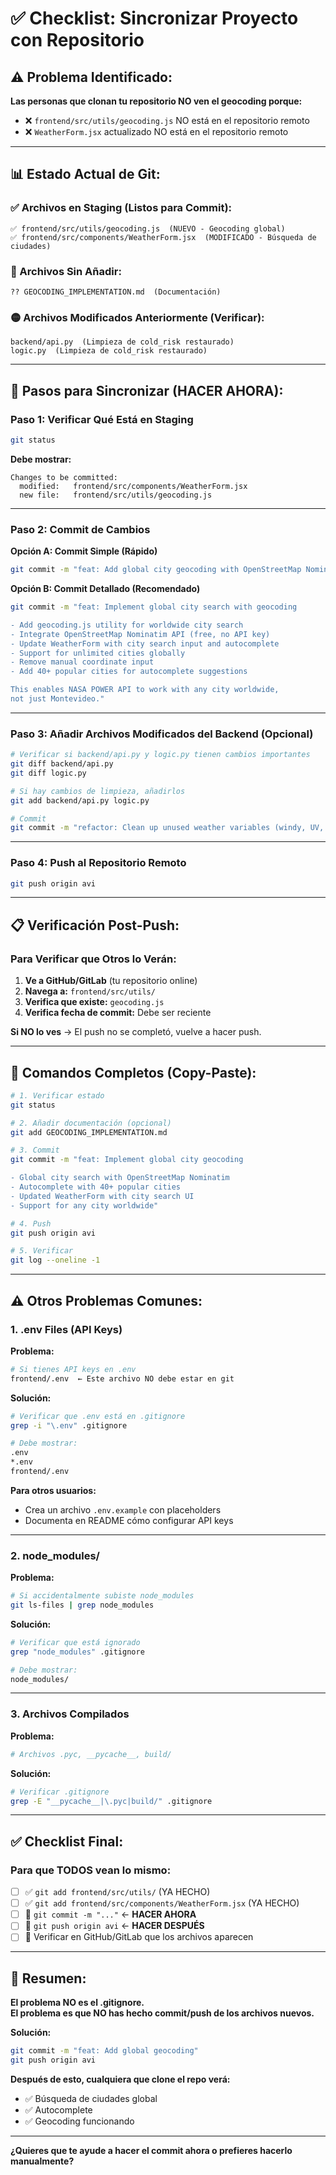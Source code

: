 # ✅ Checklist: Sincronizar Proyecto con Repositorio

## ⚠️ **Problema Identificado:**

**Las personas que clonan tu repositorio NO ven el geocoding porque:**
- ❌ `frontend/src/utils/geocoding.js` NO está en el repositorio remoto
- ❌ `WeatherForm.jsx` actualizado NO está en el repositorio remoto

---

## 📊 **Estado Actual de Git:**

### **✅ Archivos en Staging (Listos para Commit):**
```
✅ frontend/src/utils/geocoding.js  (NUEVO - Geocoding global)
✅ frontend/src/components/WeatherForm.jsx  (MODIFICADO - Búsqueda de ciudades)
```

### **📝 Archivos Sin Añadir:**
```
?? GEOCODING_IMPLEMENTATION.md  (Documentación)
```

### **🟡 Archivos Modificados Anteriormente (Verificar):**
```
backend/api.py  (Limpieza de cold_risk restaurado)
logic.py  (Limpieza de cold_risk restaurado)
```

---

## 🚀 **Pasos para Sincronizar (HACER AHORA):**

### **Paso 1: Verificar Qué Está en Staging**
```bash
git status
```

**Debe mostrar:**
```
Changes to be committed:
  modified:   frontend/src/components/WeatherForm.jsx
  new file:   frontend/src/utils/geocoding.js
```

---

### **Paso 2: Commit de Cambios**

**Opción A: Commit Simple (Rápido)**
```bash
git commit -m "feat: Add global city geocoding with OpenStreetMap Nominatim"
```

**Opción B: Commit Detallado (Recomendado)**
```bash
git commit -m "feat: Implement global city search with geocoding

- Add geocoding.js utility for worldwide city search
- Integrate OpenStreetMap Nominatim API (free, no API key)
- Update WeatherForm with city search input and autocomplete
- Support for unlimited cities globally
- Remove manual coordinate input
- Add 40+ popular cities for autocomplete suggestions

This enables NASA POWER API to work with any city worldwide,
not just Montevideo."
```

---

### **Paso 3: Añadir Archivos Modificados del Backend (Opcional)**

```bash
# Verificar si backend/api.py y logic.py tienen cambios importantes
git diff backend/api.py
git diff logic.py

# Si hay cambios de limpieza, añadirlos
git add backend/api.py logic.py

# Commit
git commit -m "refactor: Clean up unused weather variables (windy, UV, uncomfortable)"
```

---

### **Paso 4: Push al Repositorio Remoto**
```bash
git push origin avi
```

---

## 📋 **Verificación Post-Push:**

### **Para Verificar que Otros lo Verán:**

1. **Ve a GitHub/GitLab** (tu repositorio online)
2. **Navega a:** `frontend/src/utils/`
3. **Verifica que existe:** `geocoding.js`
4. **Verifica fecha de commit:** Debe ser reciente

**Si NO lo ves** → El push no se completó, vuelve a hacer push.

---

## 🎯 **Comandos Completos (Copy-Paste):**

```bash
# 1. Verificar estado
git status

# 2. Añadir documentación (opcional)
git add GEOCODING_IMPLEMENTATION.md

# 3. Commit
git commit -m "feat: Implement global city geocoding

- Global city search with OpenStreetMap Nominatim
- Autocomplete with 40+ popular cities
- Updated WeatherForm with city search UI
- Support for any city worldwide"

# 4. Push
git push origin avi

# 5. Verificar
git log --oneline -1
```

---

## ⚠️ **Otros Problemas Comunes:**

### **1. .env Files (API Keys)**

**Problema:**
```bash
# Si tienes API keys en .env
frontend/.env  ← Este archivo NO debe estar en git
```

**Solución:**
```bash
# Verificar que .env está en .gitignore
grep -i "\.env" .gitignore

# Debe mostrar:
.env
*.env
frontend/.env
```

**Para otros usuarios:**
- Crea un archivo `.env.example` con placeholders
- Documenta en README cómo configurar API keys

---

### **2. node_modules/**

**Problema:**
```bash
# Si accidentalmente subiste node_modules
git ls-files | grep node_modules
```

**Solución:**
```bash
# Verificar que está ignorado
grep "node_modules" .gitignore

# Debe mostrar:
node_modules/
```

---

### **3. Archivos Compilados**

**Problema:**
```bash
# Archivos .pyc, __pycache__, build/
```

**Solución:**
```bash
# Verificar .gitignore
grep -E "__pycache__|\.pyc|build/" .gitignore
```

---

## ✅ **Checklist Final:**

### **Para que TODOS vean lo mismo:**

- [ ] ✅ `git add frontend/src/utils/` (YA HECHO)
- [ ] ✅ `git add frontend/src/components/WeatherForm.jsx` (YA HECHO)
- [ ] 🔲 `git commit -m "..."` ← **HACER AHORA**
- [ ] 🔲 `git push origin avi` ← **HACER DESPUÉS**
- [ ] 🔲 Verificar en GitHub/GitLab que los archivos aparecen

---

## 🎯 **Resumen:**

**El problema NO es el .gitignore.**  
**El problema es que NO has hecho commit/push de los archivos nuevos.**

**Solución:**
```bash
git commit -m "feat: Add global geocoding"
git push origin avi
```

**Después de esto, cualquiera que clone el repo verá:**
- ✅ Búsqueda de ciudades global
- ✅ Autocomplete
- ✅ Geocoding funcionando

---

**¿Quieres que te ayude a hacer el commit ahora o prefieres hacerlo manualmente?**
